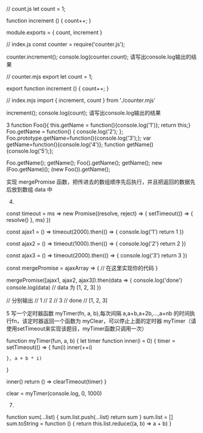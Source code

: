 
// count.js
let count = 1;

function increment () {
  count++;
}

module.exports = {
  count,
  increment
}

// index.js
const counter = require('counter.js');

counter.increment();
console.log(counter.count); 
请写出console.log输出的结果


// counter.mjs
export let count = 1;

export function increment () {
  count++;
}

// index.mjs
import { increment, count } from './counter.mjs'

increment();
console.log(count); 
请写出console.log输出的结果


3
function Foo(){ this.getName = function(){console.log('1')}; return this;}
Foo.getName = function() { console.log('2'); };
Foo.prototype.getName=function(){console.log('3');};
var getName=function(){console.log('4')};
function getName(){console.log('5');};



Foo.getName();
getName();
Foo().getName();
getName();
new (Foo.getName)();
(new Foo()).getName();

实现 mergePromise 函数，把传进去的数组顺序先后执行，并且把返回的数据先后放到数组 data 中

4.
const timeout = ms =>
  new Promise((resolve, reject) => {
    setTimeout(() => {
      resolve()
    }, ms)
  })

const ajax1 = () =>
  timeout(2000).then(() => {
    console.log('1')
    return 1
  })

const ajax2 = () =>
  timeout(1000).then(() => {
    console.log('2')
    return 2
  })

const ajax3 = () =>
  timeout(2000).then(() => {
    console.log('3')
    return 3
  })

const mergePromise = ajaxArray => {
  // 在这里实现你的代码
}

mergePromise([ajax1, ajax2, ajax3]).then(data => {
  console.log('done')
  console.log(data) // data 为 [1, 2, 3]
})

// 分别输出
// 1
// 2
// 3
// done
// [1, 2, 3]


5
写一个定时器函数 myTimer(fn, a, b),每次间隔 a,a+b,a+2b,...,a+nb 的时间执行fn，该定时器返回一个函数为 myClear，可以停止上面的定时器 myTimer（请使用setTimeout来实现该题目，myTimer函数只调用一次）


function myTimer(fun, a, b) {
  let timer
  function inner(i = 0) {
    timer = setTimeout(() => {
      fun(i)
      inner(++i)

    }, a + b * i)
  }

  inner()
  return () => clearTimeout(timer)
}

clear = myTimer(console.log, 0, 1000)


7.

function sum(...list) {
    sum.list.push(...list)
    return sum
}
sum.list = []
sum.toString = function () {
    return this.list.reduce((a, b) => a + b)
}
